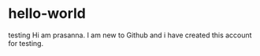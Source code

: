 # hello-world
testing
Hi am prasanna. I am new to Github and i have created this account for testing.
